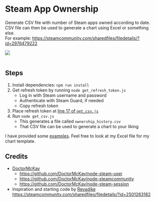 # Steam App Ownership

Generate CSV file with number of Steam apps owned according to date.\
CSV file can then be used to generate a chart using Excel or something else.\
For example: https://steamcommunity.com/sharedfiles/filedetails/?id=2976479222

<img src="https://i.imgur.com/lImhAse.png" />
<br>
<br>


## Steps
1. Install dependencies: `npm run install`
1. Get refresh token by running `node get_refresh_token.js`
    - Log in with Steam username and password
    - Authenticate with Steam Guard, if needed
    - Copy refresh token
2. Place refresh token at [line 17 of `get_csv.js`](get_csv.js#17)
3. Run `node get_csv.js`
    - This generates a file called `ownership_history.csv`
    - That CSV file can be used to generate a chart to your liking

I have provided some [examples](examples). Feel free to look at my Excel file for my chart template.


## Credits
- [DoctorMcKay](https://github.com/DoctorMcKay)
    - https://github.com/DoctorMcKay/node-steam-user
    - https://github.com/DoctorMcKay/node-steamcommunity
    - https://github.com/DoctorMcKay/node-steam-session
- Inspiration and starting code by [Revadike](https://github.com/revadike)\
https://steamcommunity.com/sharedfiles/filedetails/?id=2501283182
